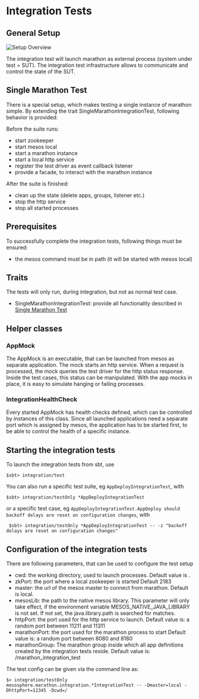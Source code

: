# Integration Tests

## General Setup

![Setup Overview](http://yuml.me/diagram/scruffy;dir:LR/class/%5bIntegration+Test%5d-%3e%5bTestDriver%5d%2c+%5bTestDriver%5d-%3e%5bMarathon%5d%2c+%5bMarathon%5d-%3e%5bMesos%5d%2c+%5bMarathon%5d-%3e%5bZooKeeper%5d%2c+%5bMesos%5d-%3e%5bAppMock%5d%2c+%5bMesos%5d-%3e%5bZooKeeper%5d%2c+%5bAppMock%5d-%3e%5bTestDriver%5d)

The integration test will launch marathon as external process (system under test = SUT).
The integration test infrastructure allows to communicate and control the state of the SUT.


## Single Marathon Test <a name="single"></a>

There is a special setup, which makes testing a single instance of marathon simple.
By extending the trait SingleMarathonIntegrationTest, following behavior is provided:

Before the suite runs:

- start zookeeper
- start mesos local
- start a marathon instance
- start a local http service
- register the test driver as event callback listener
- provide a facade, to interact with the marathon instance


After the suite is finished:

- clean up the state (delete apps, groups, listener etc.)
- stop the http service
- stop all started processes

## Prerequisites

To successfully complete the integration tests, following things must be ensured:

- the mesos command must be in path (it will be started with mesos local)

## Traits

  The tests will only run, during integration, but not as normal test case.
- SingleMarathonIntegrationTest: provide all functionality described in [Single Marathon Test](#single)

## Helper classes

### AppMock

The AppMock is an executable, that can be launched from mesos as separate application.
The mock starts an http service. When a request is processed, the mock queries the test driver for
the http status response. Inside the test cases, this status can be manipulated.
With the app mocks in place, it is easy to simulate hanging or failing processes.

### IntegrationHealthCheck

Every started AppMock has health checks defined, which can be controlled by instances of this class.
Since all launched applications need a separate port which is assigned by mesos, the application has
to be started first, to be able to control the health of a specific instance.

## Starting the integration tests

To launch the integration tests from sbt, use

```
$sbt> integration/test
```

You can also run a specific test suite, eg `AppDeployIntegrationTest`, with

```
$sbt> integration/testOnly *AppDeployIntegrationTest
```

or a specific test case, eg `AppDeployIntegrationTest.AppDeploy should backoff delays are reset on configuration changes`, with

```
 $sbt> integration/testOnly *AppDeployIntegrationTest -- -z "backoff delays are reset on configuration changes"
 ```

## Configuration of the integration tests

There are following parameters, that can be used to configure the test setup

- cwd: the working directory, used to launch processes.
  Default value is .
- zkPort: the port where a local zookeeper is started
  Default 2183
- master: the url of the mesos master to connect from marathon.
  Default is local.
- mesosLib: the path to the native mesos library. This parameter will only take effect,
  if the environment variable MESOS_NATIVE_JAVA_LIBRARY is not set.
  If not set, the java.library.path is searched for matches.
- httpPort: the port used for the http service to launch.
  Default value is: a random port between 11211 and 11311
- marathonPort: the port used for the marathon process to start
  Default value is: a random port between 8080 and 8180
- marathonGroup: The marathon group inside which all app definitions created by the integration tests reside.
  Default value is: /marathon_integration_test

The test config can be given via the command line as:

```
$> integration/testOnly mesosphere.marathon.integration.*IntegrationTest -- -Dmaster=local -DhttpPort=12345 -Dcwd=/
```
